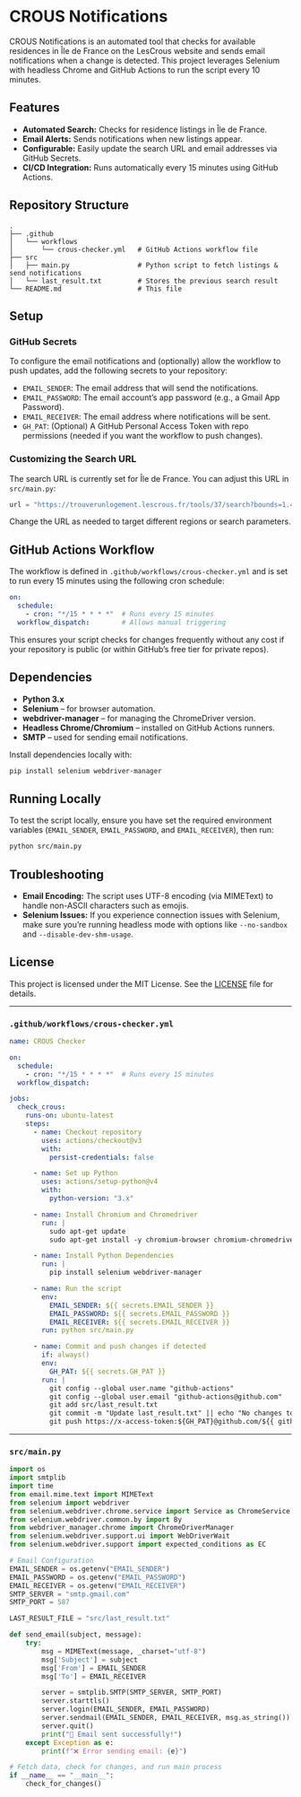 # CROUS Notifications

CROUS Notifications is an automated tool that checks for available residences in Île de France on the LesCrous website and sends email notifications when a change is detected. This project leverages Selenium with headless Chrome and GitHub Actions to run the script every 10 minutes.

## Features

- **Automated Search:** Checks for residence listings in Île de France.
- **Email Alerts:** Sends notifications when new listings appear.
- **Configurable:** Easily update the search URL and email addresses via GitHub Secrets.
- **CI/CD Integration:** Runs automatically every 15 minutes using GitHub Actions.

## Repository Structure

```
.
├── .github
│   └── workflows
│       └── crous-checker.yml   # GitHub Actions workflow file
├── src
│   ├── main.py                 # Python script to fetch listings & send notifications
│   └── last_result.txt         # Stores the previous search result
└── README.md                   # This file
```

## Setup

### GitHub Secrets

To configure the email notifications and (optionally) allow the workflow to push updates, add the following secrets to your repository:

- `EMAIL_SENDER`: The email address that will send the notifications.
- `EMAIL_PASSWORD`: The email account’s app password (e.g., a Gmail App Password).
- `EMAIL_RECEIVER`: The email address where notifications will be sent.
- `GH_PAT`: (Optional) A GitHub Personal Access Token with repo permissions (needed if you want the workflow to push changes).

### Customizing the Search URL

The search URL is currently set for Île de France. You can adjust this URL in `src/main.py`:

```python
url = "https://trouverunlogement.lescrous.fr/tools/37/search?bounds=1.4462445_49.241431_3.5592208_48.1201456"
```

Change the URL as needed to target different regions or search parameters.

## GitHub Actions Workflow

The workflow is defined in `.github/workflows/crous-checker.yml` and is set to run every 15 minutes using the following cron schedule:

```yaml
on:
  schedule:
    - cron: "*/15 * * * *"  # Runs every 15 minutes
  workflow_dispatch:        # Allows manual triggering
```

This ensures your script checks for changes frequently without any cost if your repository is public (or within GitHub’s free tier for private repos).

## Dependencies

- **Python 3.x**
- **Selenium** – for browser automation.
- **webdriver-manager** – for managing the ChromeDriver version.
- **Headless Chrome/Chromium** – installed on GitHub Actions runners.
- **SMTP** – used for sending email notifications.

Install dependencies locally with:

```bash
pip install selenium webdriver-manager
```

## Running Locally

To test the script locally, ensure you have set the required environment variables (`EMAIL_SENDER`, `EMAIL_PASSWORD`, and `EMAIL_RECEIVER`), then run:

```bash
python src/main.py
```

## Troubleshooting

- **Email Encoding:** The script uses UTF-8 encoding (via MIMEText) to handle non-ASCII characters such as emojis.
- **Selenium Issues:** If you experience connection issues with Selenium, make sure you’re running headless mode with options like `--no-sandbox` and `--disable-dev-shm-usage`.

## License

This project is licensed under the MIT License. See the [LICENSE](LICENSE) file for details.

---

### `.github/workflows/crous-checker.yml`

```yaml
name: CROUS Checker

on:
  schedule:
    - cron: "*/15 * * * *"  # Runs every 15 minutes
  workflow_dispatch:

jobs:
  check_crous:
    runs-on: ubuntu-latest
    steps:
      - name: Checkout repository
        uses: actions/checkout@v3
        with:
          persist-credentials: false

      - name: Set up Python
        uses: actions/setup-python@v4
        with:
          python-version: "3.x"

      - name: Install Chromium and Chromedriver
        run: |
          sudo apt-get update
          sudo apt-get install -y chromium-browser chromium-chromedriver

      - name: Install Python Dependencies
        run: |
          pip install selenium webdriver-manager

      - name: Run the script
        env:
          EMAIL_SENDER: ${{ secrets.EMAIL_SENDER }}
          EMAIL_PASSWORD: ${{ secrets.EMAIL_PASSWORD }}
          EMAIL_RECEIVER: ${{ secrets.EMAIL_RECEIVER }}
        run: python src/main.py

      - name: Commit and push changes if detected
        if: always()
        env:
          GH_PAT: ${{ secrets.GH_PAT }}
        run: |
          git config --global user.name "github-actions"
          git config --global user.email "github-actions@github.com"
          git add src/last_result.txt
          git commit -m "Update last_result.txt" || echo "No changes to commit"
          git push https://x-access-token:${GH_PAT}@github.com/${{ github.repository }}.git master
```

---

### `src/main.py`

```python
import os
import smtplib
import time
from email.mime.text import MIMEText
from selenium import webdriver
from selenium.webdriver.chrome.service import Service as ChromeService
from selenium.webdriver.common.by import By
from webdriver_manager.chrome import ChromeDriverManager
from selenium.webdriver.support.ui import WebDriverWait
from selenium.webdriver.support import expected_conditions as EC

# Email Configuration
EMAIL_SENDER = os.getenv("EMAIL_SENDER")
EMAIL_PASSWORD = os.getenv("EMAIL_PASSWORD")
EMAIL_RECEIVER = os.getenv("EMAIL_RECEIVER")
SMTP_SERVER = "smtp.gmail.com"
SMTP_PORT = 587

LAST_RESULT_FILE = "src/last_result.txt"

def send_email(subject, message):
    try:
        msg = MIMEText(message, _charset="utf-8")
        msg['Subject'] = subject
        msg['From'] = EMAIL_SENDER
        msg['To'] = EMAIL_RECEIVER

        server = smtplib.SMTP(SMTP_SERVER, SMTP_PORT)
        server.starttls()
        server.login(EMAIL_SENDER, EMAIL_PASSWORD)
        server.sendmail(EMAIL_SENDER, EMAIL_RECEIVER, msg.as_string())
        server.quit()
        print("📧 Email sent successfully!")
    except Exception as e:
        print(f"❌ Error sending email: {e}")

# Fetch data, check for changes, and run main process
if __name__ == "__main__":
    check_for_changes()

